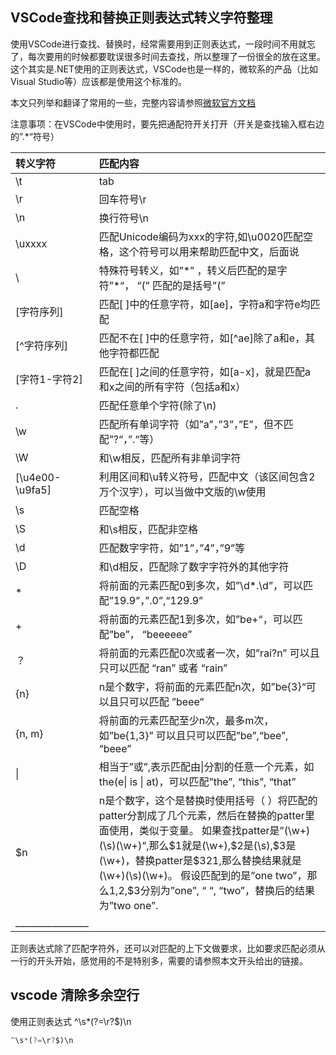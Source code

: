 ## VSCode查找和替换正则表达式转义字符整理

使用VSCode进行查找、替换时，经常需要用到正则表达式，一段时间不用就忘了，每次要用的时候都要耽误很多时间去查找，所以整理了一份很全的放在这里。这个其实是.NET使用的正则表达式，VSCode也是一样的，微软系的产品（比如Visual Studio等）应该都是使用这个标准的。

本文只列举和翻译了常用的一些，完整内容请参照[微软官方文档](https://docs.microsoft.com/en-us/dotnet/standard/base-types/regular-expression-language-quick-reference)

注意事项：在VSCode中使用时，要先把通配符开关打开（开关是查找输入框右边的”.*“符号）

| 转义字符         | 匹配内容                                                     |
| :--------------- | :----------------------------------------------------------- |
| \t               | tab                                                          |
| \r               | 回车符号\r                                                   |
| \n               | 换行符号\n                                                   |
| \uxxxx           | 匹配Unicode编码为xxx的字符,如\u0020匹配空格，这个符号可以用来帮助匹配中文，后面说 |
| \                | 特殊符号转义，如”\*” ，转义后匹配的是字符”*“， “\(” 匹配的是括号”(” |
| [字符序列]       | 匹配[ ]中的任意字符，如[ae]，字符a和字符e均匹配              |
| [^字符序列]      | 匹配不在[ ]中的任意字符，如[\^ae]除了a和e，其他字符都匹配    |
| [字符1-字符2]    | 匹配在[ ]之间的任意字符，如[a-x]，就是匹配a和x之间的所有字符（包括a和x） |
| .                | 匹配任意单个字符(除了\n)                                     |
| \w               | 匹配所有单词字符（如”a”，”3”，”E”，但不匹配”?“，”.“等）      |
| \W               | 和\w相反，匹配所有非单词字符                                 |
| [\u4e00-\u9fa5]  | 利用区间和\u转义符号，匹配中文（该区间包含2万个汉字），可以当做中文版的\w使用 |
| \s               | 匹配空格                                                     |
| \S               | 和\s相反，匹配非空格                                         |
| \d               | 匹配数字字符，如”1”，”4”，”9”等                              |
| \D               | 和\d相反，匹配除了数字字符外的其他字符                       |
| *                | 将前面的元素匹配0到多次，如”\d*.\d”，可以匹配”19.9”，”.0”,“129.9” |
| +                | 将前面的元素匹配1到多次，如”be+“，可以匹配”be”， “beeeeee”   |
| ？               | 将前面的元素匹配0次或者一次，如”rai?n” 可以且只可以匹配 “ran” 或者 “rain” |
| {n}              | n是个数字，将前面的元素匹配n次，如”be{3}“可以且只可以匹配 ”beee” |
| {n, m}           | 将前面的元素匹配至少n次，最多m次，如”be{1,3}” 可以且只可以匹配”be”,“bee”, “beee” |
| \|               | 相当于”或”,表示匹配由\|分割的任意一个元素，如the(e\| is \| at)，可以匹配”the”, “this”, “that” |
| $n               | n是个数字，这个是替换时使用括号（ ）将匹配的patter分割成了几个元素，然后在替换的patter里面使用，类似于变量。 如果查找patter是”(\w+)(\s)(\w+)“,那么$1就是(\w+),$2是(\s),$3是(\w+)，替换patter是$3$2$1,那么替换结果就是(\w+)(\s)(\w+)。 假设匹配到的是”one two”，那么$1,$2,$3分别为”one”, “ “, “two”，替换后的结果为”two one”. |
| ________________ |                                                              |

正则表达式除了匹配字符外，还可以对匹配的上下文做要求，比如要求匹配必须从一行的开头开始，感觉用的不是特别多，需要的请参照本文开头给出的链接。

## vscode 清除多余空行

使用正则表达式 ^\s*(?=\r?$)\n 

```js
^\s*(?=\r?$)\n
```

